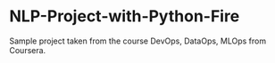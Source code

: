 # NLP-Project-with-Python-Fire
Sample project taken from the course DevOps, DataOps, MLOps from Coursera.
